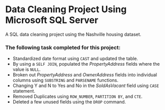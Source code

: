 # Data Cleaning Project Using Microsoft SQL Server

A SQL data cleaning project using the Nashville housing dataset. 

### The following task completed for this project:
- Standardized date format using `CAST` and updated the table. 
- By using a `SELF JOIN`, populated the *PropertyAddress* fields where the value is `NULL`.
- Broken out *PropertyAddress* and *OwnerAddress* fields into individual columns using `SUBSTRING` and `PARSENAME` functions.
- Changing Y and N to Yes and No in the *SoldAsVacant* field using `CASE` statement. 
- Removed Duplicates using `ROW_NUMBER`, `PARTITION BY`, and `CTE`. 
- Deleted a few unused fields using the `DROP` command. 
